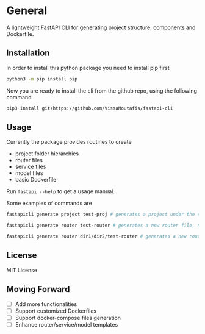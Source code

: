 # General
A lightweight FastAPI CLI for generating project structure, components and Dockerfile.

## Installation
In order to install this python package you need to install pip first
```bash
python3 -m pip install pip
```
Now you are ready to install the cli from the github repo, using the following command
```bash
pip3 install git+https://github.com/VissaMoutafis/fastapi-cli
```

## Usage
Currently the package provides routines to create 
- project folder hierarchies
- router files
- service files
- model files
- basic Dockerfile

Run `fastapi --help` to get a usage manual.

Some examples of commands are 
```bash
fastapicli generate project test-proj # generates a project under the directory name 'test-proj'
```

```bash
fastapicli generate router test-router # generates a new router file, named 'test-router.py'
```

```bash
fastapicli generate router dir1/dir2/test-router # generates a new router file, named 'test-router.py', in the path app/routers/dir1/dir2. Create dirs if not exist.
```

## License
MIT License

## Moving Forward
- [ ] Add more functionalities
- [ ] Support customized Dockerfiles
- [ ] Support docker-compose files generation
- [ ] Enhance router/service/model templates
